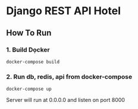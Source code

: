 # Django REST API Hotel

## How To Run
### 1. Build Dọcker
```
docker-compose build
```

### 2. Run db, redis, api from docker-compose
```
docker-compose up
```

Server will run at 0.0.0.0 and listen on port 8000
